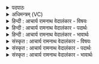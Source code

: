 <details><summary>पदपाठः</summary>

प꣡व꣢꣯मानः। अ꣣सिष्यदत्। र꣡क्षा꣢꣯ꣳसि। अ꣣पज꣡ङ्घ꣢नत्। अ꣣प। ज꣡ङ्घ꣢꣯नत्। प्र꣣त्नव꣢त्। रो꣣च꣡यन्। रु꣡चः꣢꣯। १४३९।
</details>

<details><summary>अधिमन्त्रम् (VC)</summary>

- पवमानः सोमः
- कविर्भार्गवः
- गायत्री
- षड्जः
</details>

<details><summary>हिन्दी : आचार्य रामनाथ वेदालंकार - विषयः</summary>

अगले मन्त्र में यह वर्णन है कि उपासना किया हुआ जगदीश्वर क्या करता है।
</details>

<details><summary>हिन्दी : आचार्य रामनाथ वेदालंकार - पदार्थः</summary>

पदार्थान्वयभाषाः -  (पवमानः) पवित्रतादायक आनन्दवर्षी जगदीश्वर (रक्षांसि) काम, क्रोध आदि रिपुओं को और पापों को (अपजङ्घनत्) नष्ट करता हुआ (प्रत्नवत्) पुरातन अग्नि के समान (रुचः) तेजों को (रोचयन्) प्रदीप्त करता हुआ (असिष्यदत्) बह रहा है ॥५॥ यहाँ उपमालङ्कार है ॥५॥
</details>

<details><summary>हिन्दी : आचार्य रामनाथ वेदालंकार - भावार्थः</summary>

भावार्थभाषाः -  परमेश्वर की कृपा से उपासक के अन्तःकरण से वासनाएँ क्षीण हो जाती हैं,तेज दमकते हैं और हृदय कालिमा से रहित पवित्र हो जाता है ॥५॥
</details>

<details><summary>संस्कृत : आचार्य रामनाथ वेदालंकार - विषयः</summary>

अथोपासितो जगदीश्वरः किं करोतीत्याह।
</details>

<details><summary>संस्कृत : आचार्य रामनाथ वेदालंकार - पदार्थः</summary>

पदार्थान्वयभाषाः -  (पवमानः) पवित्रतादायकः आनन्दस्रावी जगदीश्वरः (रक्षांसि) कामक्रोधादीन् रिपून् पापानि च अपजङ्घनत् हिंसन्, (प्रत्नवत्) पुरातनाऽग्निवत्। [प्रत्नो होता वरेण्यः। ऋ० २।७।६ इत्यादिप्रामाण्याद् अग्निः प्रत्नः।] (रुचः) तेजांसि (रोचयन्) प्रदीपयन् (असिष्यदत्) प्रस्यन्दते ॥५॥ अत्रोपमालङ्कारः ॥५॥
</details>

<details><summary>संस्कृत : आचार्य रामनाथ वेदालंकार - भावार्थः</summary>

भावार्थभाषाः -  परमेश्वरकृपयोपासकस्यान्तःकरणाद् वासनाः क्षीयन्ते तेजांसि दीप्यन्ते हृदयं च निष्कलुषं पवित्रं जायते ॥५॥
</details>